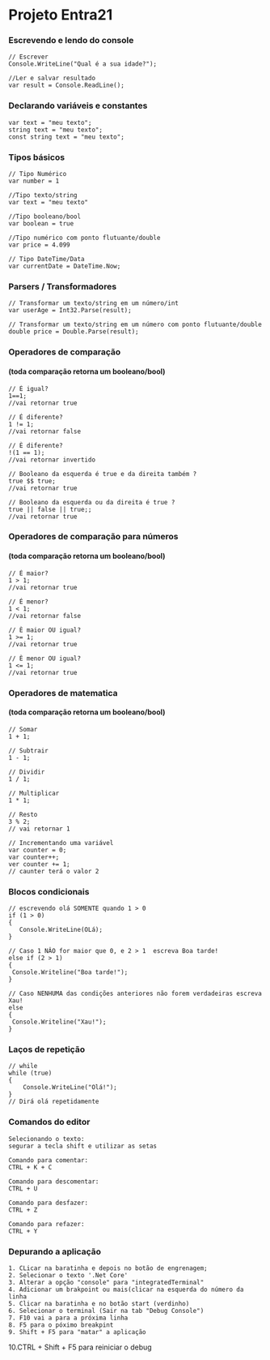 # Projeto Entra21

### Escrevendo e lendo do console 
    // Escrever 
    Console.WriteLine("Qual é a sua idade?");

    //Ler e salvar resultado
    var result = Console.ReadLine();

### Declarando variáveis e constantes 
    var text = "meu texto";
    string text = "meu texto";
    const string text = "meu texto";


### Tipos básicos
    // Tipo Numérico 
    var number = 1

    //Tipo texto/string
    var text = "meu texto"

    //Tipo booleano/bool
    var boolean = true  

    //Tipo numérico com ponto flutuante/double
    var price = 4.099

    // Tipo DateTime/Data
    var currentDate = DateTime.Now;

### Parsers / Transformadores 
    // Transformar um texto/string em um número/int
    var userAge = Int32.Parse(result); 

    // Transformar um texto/string em um número com ponto flutuante/double
    double price = Double.Parse(result);


### Operadores de comparação 
#### (toda comparação retorna um booleano/bool)
    // È igual?
    1==1;
    //vai retornar true

    // É diferente?
    1 != 1;
    //vai retornar false 
 
    // È diferente?
    !(1 == 1);
    //vai retornar invertido

    // Booleano da esquerda é true e da direita também ?
    true $$ true;
    //vai retornar true

    // Booleano da esquerda ou da direita é true ?
    true || false || true;;
    //vai retornar true

### Operadores de comparação para números 
#### (toda comparação retorna um booleano/bool)
    // É maior?
    1 > 1;
    //vai retornar true

    // É menor?
    1 < 1;
    //vai retornar false 
 
    // È maior OU igual?
    1 >= 1;
    //vai retornar true

    // È menor OU igual?
    1 <= 1;
    //vai retornar true


### Operadores de matematica
#### (toda comparação retorna um booleano/bool)
    // Somar
    1 + 1;

    // Subtrair
    1 - 1;
 
    // Dividir
    1 / 1;
    
    // Multiplicar
    1 * 1;
   
    // Resto
    3 % 2;
    // vai retornar 1

    // Incrementando uma variável 
    var counter = 0;
    var counter++;
    ver counter += 1;
    // caunter terá o valor 2

### Blocos condicionais 
    // escrevendo olá SOMENTE quando 1 > 0
    if (1 > 0)
    {
       Console.WriteLine(OLá);
    }

    // Caso 1 NÂO for maior que 0, e 2 > 1  escreva Boa tarde!
    else if (2 > 1)
    {
     Console.Writeline("Boa tarde!");
    }

    // Caso NENHUMA das condições anteriores não forem verdadeiras escreva 
    Xau!
    else 
    {
     Console.Writeline("Xau!");
    }

### Laços de repetição
    // while
    while (true)
    {
        Console.WriteLine("Olá!");
    }
    // Dirá olá repetidamente

### Comandos do editor
    Selecionando o texto:  
    segurar a tecla shift e utilizar as setas 

    Comando para comentar:  
    CTRL + K + C

    Comando para descomentar:
    CTRL + U

    Comando para desfazer:
    CTRL + Z

    Comando para refazer:
    CTRL + Y

### Depurando a aplicação

    1. CLicar na baratinha e depois no botão de engrenagem;
    2. Selecionar o texto '.Net Core'
    3. Alterar a opção "console" para "integratedTerminal"
    4. Adicionar um brakpoint ou mais(clicar na esquerda do número da linha
    5. Clicar na baratinha e no botão start (verdinho)
    6. Selecionar o terminal (Sair na tab "Debug Console")
    7. F10 vai a para a próxima linha 
    8. F5 para o póximo breakpint 
    9. Shift + F5 para "matar" a aplicação
   10.CTRL + Shift + F5 para reiniciar o debug